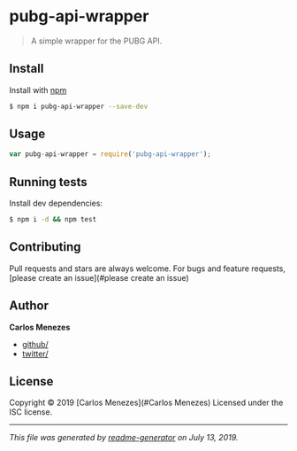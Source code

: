 # pubg-api-wrapper

> A simple wrapper for the PUBG API.

## Install

Install with [npm](https://www.npmjs.com/)

```sh
$ npm i pubg-api-wrapper --save-dev
```

## Usage

```js
var pubg-api-wrapper = require('pubg-api-wrapper');
```

## Running tests

Install dev dependencies:

```sh
$ npm i -d && npm test
```

## Contributing

Pull requests and stars are always welcome. For bugs and feature requests, [please create an issue](#please create an issue)

## Author

**Carlos Menezes**

* [github/](https://github.com/carlos-menezes)
* [twitter/](https://twitter.com/c_mnzs)

## License

Copyright © 2019 [Carlos Menezes](#Carlos Menezes)
Licensed under the ISC license.

***

_This file was generated by [readme-generator](https://github.com/jonschlinkert/readme-generator) on July 13, 2019._
